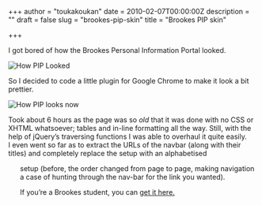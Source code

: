 +++
author = "toukakoukan"
date = 2010-02-07T00:00:00Z
description = ""
draft = false
slug = "brookes-pip-skin"
title = "Brookes PIP skin"

+++

I got bored of how the Brookes Personal Information Portal looked.

![How PIP Looked](http://imgur.com/0jUGnl.jpg "How PIP looked")

So I decided to code a little plugin for Google Chrome to make it look a bit prettier.

![How PIP looks now](http://imgur.com/wvDh5l.jpg "How PIP looks now")

Took about 6 hours as the page was so *old* that it was done with no CSS or XHTML whatsoever; tables and in-line formatting all the way. Still, with the help of jQuery’s traversing functions I was able to overhaul it quite easily.  
 I even went so far as to extract the URLs of the navbar (along with their titles) and completely replace the <table> setup with an alphabetised <ul> setup (before, the order changed from page to page, making navigation a case of hunting through the nav-bar for the link you wanted).

If you’re a Brookes student, you can [get it here.](https://chrome.google.com/extensions/detail/mkpekmapcokdappehbpdnpngaffmglei "Brookes PIP Skin - Chrome Plugin")

